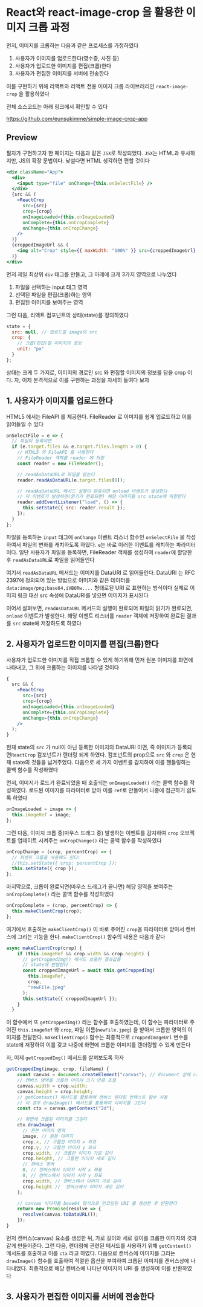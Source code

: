 # React와 react-image-crop 을 활용한 이미지 크롭 과정

먼저, 이미지를 크롭하는 다음과 같은 프로세스를 가정하였다

1. 사용자가 이미지를 업로드한다(영수증, 사진 등)
2. 사용자가 업로드한 이미지를 편집(크롭)한다
3. 사용자가 편집한 이미지를 서버에 전송한다

이를 구현하기 위해 리액트와 리액트 전용 이미지 크롭 라이브러리인 `react-image-crop` 을 활용하였다

전체 소스코드는 아래 링크에서 확인할 수 있다

<https://github.com/eunsukimme/simple-image-crop-app>

## Preview

필자가 구현하고자 한 페이지는 다음과 같은 `JSX`로 작성되었다. `JSX`는 HTML과 유사하지만, JS의 확장 문법이다. 낯설다면 HTML 생각하면 편할 것이다

```jsx
<div className="App">
  <div>
    <input type="file" onChange={this.onSelectFile} />
  </div>
  {src && (
    <ReactCrop
      src={src}
      crop={crop}
      onImageLoaded={this.onImageLoaded}
      onComplete={this.onCropComplete}
      onChange={this.onCropChange}
    />
  )}
  {croppedImageUrl && (
    <img alt="Crop" style={{ maxWidth: "100%" }} src={croppedImageUrl} />
  )}
</div>
```

먼저 제일 최상위 `div` 태그를 만들고, 그 아래에 크게 3가지 영역으로 나누었다

1. 파일을 선택하는 input 태그 영역
2. 선택된 파일을 편집(크롭)하는 영역
3. 편집된 이미지를 보여주는 영역

그런 다음, 리액트 컴포넌트의 상태(state)를 정의하였다

```js
state = {
  src: null, // 업로드할 image의 src
  crop: {
    // 크롭(편집)할 이미지의 정보
    unit: "px"
  }
};
```

상태는 크게 두 가지로, 이미지의 경로인 src 와 편집할 이미지의 정보를 담을 crop 이다. 자, 이제 본격적으로 이를 구현하는 과정을 자세히 들여다 보자

## 1. 사용자가 이미지를 업로드한다

HTML5 에서는 FileAPI 를 제공한다. FileReader 로 이미지를 쉽게 업로드하고 이를 읽어들일 수 있다

```javascript
onSelectFile = e => {
  // 파일이 등록되면
  if (e.target.files && e.target.files.length > 0) {
    // HTML5 의 FileAPI 를 사용한다
    // FileReader 객체를 reader 에 저장
    const reader = new FileReader();

    // readAsDataURL로 파일을 읽는다
    reader.readAsDataURL(e.target.files[0]);

    // readAsDataURL 메서드 실행이 완료되면 onload 이벤트가 발생한다
    // 이 이벤트가 발생하면(읽기가 완료되면) 해당 이미지를 src state에 저장한다
    reader.addEventListener("load", () => {
      this.setState({ src: reader.result });
    });
  }
};
```

파일을 등록하는 `input` 태그에 `onChange` 이벤트 리스너 함수인 `onSelectFile` 을 작성하여서 파일의 변화를 캐치하도록 하였다. `e`는 바로 이러한 이벤트를 캐치하는 파라미터 이다. 일단 사용자가 파일을 등록하면, FileReader 객체를 생성하여 `reader`에 할당한 후 `readAsDataURL`로 파일을 읽어들인다

여기서 `readAsDataURL` 메서드는 이미지를 DataURI 로 읽어들인다. DataURI 는 RFC 2397에 정의되어 있는 방법으로 이미지와 같은 데이터를 `data:image/png;base64,iVBORw....` 형태로된 URI 로 표현하는 방식이다 실제로 이미지 링크 대신 src 속성에 DataURI를 넣으면 이미지가 표시된다

이어서 살펴보면, `readAsDataURL` 메서드의 실행이 완료되어 파일의 읽기가 완료되면, `onload` 이벤트가 발생한다. 해당 이벤트 리스너를 `reader` 객체에 저장하여 완료된 결과를 `src` state에 저장하도록 하였다

## 2. 사용자가 업로드한 이미지를 편집(크롭)한다

사용자가 업로드한 이미지를 직접 크롭할 수 있게 하기위해 먼저 원본 이미지를 화면에 나타내고, 그 위에 크롭하는 이미지를 나타낼 것이다

```jsx
{
  src && (
    <ReactCrop
      src={src}
      crop={crop}
      onImageLoaded={this.onImageLoaded}
      onComplete={this.onCropComplete}
      onChange={this.onCropChange}
    />
  );
}
```

현재 state의 `src` 가 null이 아닌 등록한 이미지의 DataURI 이면, 즉 이미지가 등록되면`ReactCrop` 컴포넌트가 렌더링 되게 하였다. 컴포넌트의 prop으로 `src` 와 `crop` 은 현재 state의 것들을 넘겨주었다. 다음으로 세 가지 이벤트를 감지하여 이를 핸들링하는 콜백 함수를 작성하였다

먼저, 이미지가 로드가 완료되었을 때 호출되는 `onImageLoaded()` 라는 콜백 함수를 작성하였다. 로드된 이미지를 파라미터로 받아 이를 `ref`로 만들어서 나중에 접근하기 쉽도록 하였다

```js
onImageLoaded = image => {
  this.imageRef = image;
};
```

그런 다음, 이미지 크롭 중(마우스 드래그 중) 발생하는 이벤트를 감지하여 `crop` 오브젝트를 업데이트 시켜주는 `onCropChange()` 라는 콜백 함수를 작성하였다

```js
onCropChange = (crop, percentCrop) => {
  // 퍼센트 크롭을 사용해도 된다:
  //this.setState({ crop: percentCrop });
  this.setState({ crop });
};
```

마지막으로, 크롭이 완료되면(마우스 드래그가 끝나면) 해당 영역을 보여주는 `onCropComplete()` 라는 콜백 함수를 작성하였다

```js
onCropComplete = (crop, percentCrop) => {
  this.makeClientCrop(crop);
};
```

여기에서 호출하는 `makeClientCrop()` 이 바로 주어진 `crop`을 파라미터로 받아서 캔버스에 그리는 기능을 한다. `makeClientCrop()` 함수의 내용은 다음과 같다

```js
async makeClientCrop(crop) {
    if (this.imageRef && crop.width && crop.height) {
      // getCroppedImg() 메서드 호출한 결과값을
      // state에 반영한다
      const croppedImageUrl = await this.getCroppedImg(
        this.imageRef,
        crop,
        "newFile.jpeg"
      );
      this.setState({ croppedImageUrl });
    }
  }
```

이 함수에서 또 `getCroppedImg()` 라는 함수를 호출하였는데, 이 함수는 파라미터로 주어진 `this.imageRef` 와 `crop`, 파일 이름(`newFile.jpeg`) 을 받아서 크롭한 영역의 이미지를 전달한다. `makeClientCrop()` 함수는 최종적으로 `croppedImageUrl` 변수를 state에 저장하여 이를 갖고 나중에 화면에 크롭한 이미지를 렌더링할 수 있게 만든다

자, 이제 `getCroppedImg()` 메서드를 살펴보도록 하자

```js
getCroppedImg(image, crop, fileName) {
    const canvas = document.createElement("canvas"); // document 상에 canvas 태그 생성
    // 캔버스 영역을 크롭한 이미지 크기 만큼 조절
    canvas.width = crop.width;
    canvas.height = crop.height;
    // getContext() 메서드를 활용하여 캔버스 렌더링 컨텍스트 함수 사용
    // 이 경우 drawImage() 메서드를 활용하여 이미지를 그린다
    const ctx = canvas.getContext("2d");

    // 화면에 크롭된 이미지를 그린다
    ctx.drawImage(
      // 원본 이미지 영역
      image, // 원본 이미지
      crop.x, // 크롭한 이미지 x 좌표
      crop.y, // 크롭한 이미지 y 좌표
      crop.width, // 크롭한 이미지 가로 길이
      crop.height, // 크롭한 이미지 세로 길이
      // 캔버스 영역
      0, // 캔버스에서 이미지 시작 x 좌표
      0, // 캔버스에서 이미지 시작 y 좌표
      crop.width, // 캔버스에서 이미지 가로 길이
      crop.height //  캔버스에서 이미지 세로 길이
    );

    // canvas 이미지를 base64 형식으로 인코딩된 URI 를 생성한 후 반환한다
    return new Promise(resolve => {
      resolve(canvas.toDataURL());
    });
}
```

먼저 캔버스(canvas) 요소를 생성한 뒤, 가로 길이와 세로 길이를 크롭한 이미지의 것과 같게 만들어준다. 그런 다음, 렌더링에 관련된 메서드를 사용하기 위해 `getContext()` 메서드를 호출하고 이를 `ctx` 라고 하였다. 다음으로 캔버스에 이미지를 그리는 `drawImage()` 함수를 호출하여 적절한 옵션을 부여하여 크롭된 이미지를 캔버스상에 나타내었다. 최종적으로 해당 캔버스에 나타난 이미지의 URI 를 생성하여 이를 반환하였다

## 3. 사용자가 편집한 이미지를 서버에 전송한다
